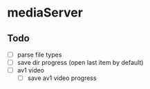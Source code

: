 # mediaServer

## Todo
- [ ] parse file types
- [ ] save dir progress (open last item by default)
- [ ] av1 video
  - [ ] save av1 video progress